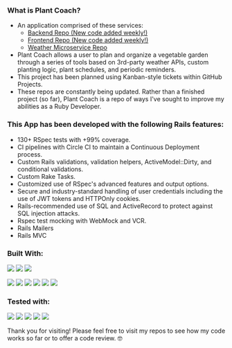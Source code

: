 ### What is Plant Coach?
- An application comprised of these services:
  - [Backend Repo (New code added weekly!)](https://github.com/Plant-Coach/plant_coach_be)
  - [Frontend Repo (New code added weekly!)](https://github.com/Plant-Coach/plant_coach_fe)
  - [Weather Microservice Repo](https://github.com/Plant-Coach/plant_coach_weather_api)
- Plant Coach allows a user to plan and organize a vegetable garden through a series of tools based on 3rd-party weather APIs, custom planting logic, plant schedules, and periodic reminders.
- This project has been planned using Kanban-style tickets within GitHub Projects.
- These repos are constantly being updated. Rather than a finished project (so far), Plant Coach is a repo of ways I've sought to improve my abilities as a Ruby Developer.



### This App has been developed with the following Rails features:
  - 130+ RSpec tests with +99% coverage.
  - CI pipelines with Circle CI to maintain a Continuous Deployment process.
  - Custom Rails validations, validation helpers, ActiveModel::Dirty, and conditional validations.
  - Custom Rake Tasks.
  - Customized use of RSpec's advanced features and output options.
  - Secure and industry-standard handling of user credentials including the use of JWT tokens and HTTPOnly cookies.
  - Rails-recommended use of SQL and ActiveRecord to protect against SQL injection attacks.
  - Rspec test mocking with WebMock and VCR.
  - Rails Mailers
  - Rails MVC
  
  
  
### Built With:
<img src="https://img.shields.io/badge/-Ruby%20on%20Rails-CC0000?logo=ruby%20on%20rails&logoColor=white&style=for-the-badge"/> <img src="https://img.shields.io/badge/-Postgresql-4169E1?logo=postgresql&logoColor=white&style=for-the-badge"/> <img src="https://img.shields.io/badge/-CircleCI-8669AE?logo=circleci&logoColor=white&style=for-the-badge"/>

<img src="https://img.shields.io/badge/-Sidekiq-FF6A00?logoColor=white&style=for-the-badge"/> <img src="https://img.shields.io/badge/-Redis-DC382D?logo=redis&logoColor=white&style=for-the-badge"/> <img src="https://img.shields.io/badge/-Heroku-430098?logo=heroku&logoColor=white&style=for-the-badge"/> <img src="https://img.shields.io/badge/-Postman-FF6C37?logo=postman&logoColor=white&style=for-the-badge"/> <img src="https://img.shields.io/badge/-Faraday-CC0000?&style=for-the-badge"/> <img src="https://img.shields.io/badge/-Figaro-CC0000?&style=for-the-badge"/>

### Tested with:
<img src="https://img.shields.io/badge/-RSpec-CC0000?&style=for-the-badge"/> <img src="https://img.shields.io/badge/-SimpleCov-CC0000?&style=for-the-badge"/> <img src="https://img.shields.io/badge/-Shoulda%20Matchers-CC0000?&style=for-the-badge"/> <img src="https://img.shields.io/badge/-Capybara-CC0000?&style=for-the-badge"/> <img src="https://img.shields.io/badge/-Factorybot-CC0000?&style=for-the-badge"/> 



Thank you for visiting!  Please feel free to visit my repos to see how my code works so far or to offer a code review. 🤓
